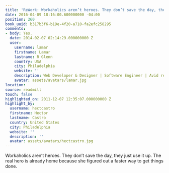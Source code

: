 ```yaml
---
title: 'ReWork: Workaholics aren’t heroes. They don’t save the day, they jus…'
date: 2016-04-09 18:16:00.600000000 -04:00
position: 260
book_uuid: b317b3f6-b19e-4f20-a710-fa2efc258295
comments:
- body: Yes.
  date: 2014-02-07 02:14:29.000000000 Z
  user:
    username: lamar
    firstname: Lamar
    lastname: R Glenn
    country: USA
    city: Philadelphia
    website: ''
    description: Web Developer & Designer | Software Engineer | Avid reader
    avatar: assets/avatars/lamar.jpg
location: 
source: readmill
touch: false
highlighted_on: 2011-12-07 12:35:07.000000000 Z
highlight_by:
  username: hectcastro
  firstname: Hector
  lastname: Castro
  country: United States
  city: Philadelphia
  website: ''
  description: ''
  avatar: assets/avatars/hectcastro.jpg
---
```


Workaholics aren’t heroes. They don’t save the day, they just use it up. The real hero is already home because she figured out a faster way to get things done.